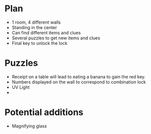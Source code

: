 # Plan
- 1 room, 4 different walls
- Standing in the center
- Can find different items and clues
- Several puzzles to get new items and clues
- Final key to unlock the lock 

# Puzzles
- Receipt on a table will lead to eating a banana to gain the red key.
- Numbers displayed on the wall to correspond to combination lock
- UV Light
- 
# Potential additions
- Magnifying glass